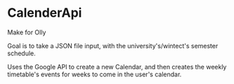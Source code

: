 # CalenderApi

Make for Olly

Goal is to take a JSON file input, with the university's/wintect's semester schedule. 

Uses the Google API to create a new Calendar, and then creates the weekly timetable's events for weeks to come in the user's calendar.
